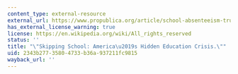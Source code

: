 ```yaml
---
content_type: external-resource
external_url: https://www.propublica.org/article/school-absenteeism-truancy-education-students
has_external_license_warning: true
license: https://en.wikipedia.org/wiki/All_rights_reserved
status: ''
title: "\"Skipping School: America\u2019s Hidden Education Crisis.\""
uid: 2343b277-3580-4733-b36a-937211fc9815
wayback_url: ''
---
```

